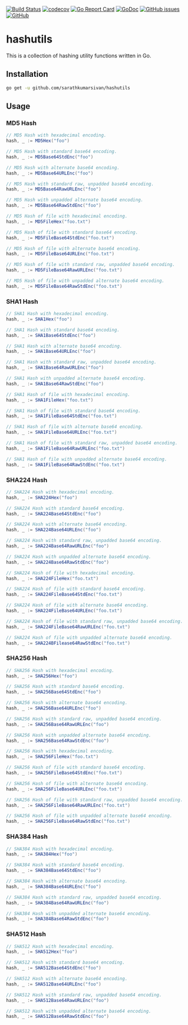 [![Build Status](https://travis-ci.org/sarathkumarsivan/hashutils.svg?branch=master)](https://travis-ci.org/sarathkumarsivan/hashutils)
[![codecov](https://codecov.io/gh/sarathkumarsivan/hashutils/branch/master/graph/badge.svg)](https://codecov.io/gh/sarathkumarsivan/hashutils)
[![Go Report Card](https://goreportcard.com/badge/github.com/sarathkumarsivan/hashutils)](https://goreportcard.com/report/github.com/sarathkumarsivan/hashutils)
[![GoDoc](https://godoc.org/github.com/sarathkumarsivan/hashutils?status.svg)](https://godoc.org/github.com/sarathkumarsivan/hashutils)
[![GitHub issues](https://img.shields.io/github/issues/sarathkumarsivan/hashutils)](https://github.com/sarathkumarsivan/hashutils/issues)
[![GitHub](https://img.shields.io/github/license/sarathkumarsivan/hashutils)](https://github.com/sarathkumarsivan/hashutils/blob/master/LICENSE)
# hashutils

This is a collection of hashing utility functions written in Go.

## Installation
```bash
go get -u github.com/sarathkumarsivan/hashutils
```

## Usage

### MD5 Hash
```scala
// MD5 Hash with hexadecimal encoding.
hash, _ := MD5Hex("foo")

// MD5 Hash with standard base64 encoding.
hash, _ := MD5Base64StdEnc("foo")

// MD5 Hash with alternate base64 encoding.
hash, _ := MD5Base64URLEnc("foo")

// MD5 Hash with standard raw, unpadded base64 encoding.
hash, _ := MD5Base64RawURLEnc("foo")

// MD5 Hash with unpadded alternate base64 encoding.
hash, _ := MD5Base64RawStdEnc("foo")

// MD5 Hash of file with hexadecimal encoding.
hash, _ := MD5FileHex("foo.txt")

// MD5 Hash of file with standard base64 encoding.
hash, _ := MD5FileBase64StdEnc("foo.txt")

// MD5 Hash of file with alternate base64 encoding.
hash, _ := MD5FileBase64URLEnc("foo.txt")

// MD5 Hash of file with standard raw, unpadded base64 encoding.
hash, _ := MD5FileBase64RawURLEnc("foo.txt")

// MD5 Hash of file with unpadded alternate base64 encoding.
hash, _ := MD5FileBase64RawStdEnc("foo.txt")
```

### SHA1 Hash
```scala
// SHA1 Hash with hexadecimal encoding.
hash, _ := SHA1Hex("foo")

// SHA1 Hash with standard base64 encoding.
hash, _ := SHA1Base64StdEnc("foo")

// SHA1 Hash with alternate base64 encoding.
hash, _ := SHA1Base64URLEnc("foo")

// SHA1 Hash with standard raw, unpadded base64 encoding.
hash, _ := SHA1Base64RawURLEnc("foo")

// SHA1 Hash with unpadded alternate base64 encoding.
hash, _ := SHA1Base64RawStdEnc("foo")

// SHA1 Hash of file with hexadecimal encoding.
hash, _ := SHA1FileHex("foo.txt")

// SHA1 Hash of file with standard base64 encoding.
hash, _ := SHA1FileBase64StdEnc("foo.txt")

// SHA1 Hash of file with alternate base64 encoding.
hash, _ := SHA1FileBase64URLEnc("foo.txt")

// SHA1 Hash of file with standard raw, unpadded base64 encoding.
hash, _ := SHA1FileBase64RawURLEnc("foo.txt")

// SHA1 Hash of file with unpadded alternate base64 encoding.
hash, _ := SHA1FileBase64RawStdEnc("foo.txt")
```

### SHA224 Hash
```scala
// SHA224 Hash with hexadecimal encoding.
hash, _ := SHA224Hex("foo")

// SHA224 Hash with standard base64 encoding.
hash, _ := SHA224Base64StdEnc("foo")

// SHA224 Hash with alternate base64 encoding.
hash, _ := SHA224Base64URLEnc("foo")

// SHA224 Hash with standard raw, unpadded base64 encoding.
hash, _ := SHA224Base64RawURLEnc("foo")

// SHA224 Hash with unpadded alternate base64 encoding.
hash, _ := SHA224Base64RawStdEnc("foo")

// SHA224 Hash of file with hexadecimal encoding.
hash, _ := SHA224FileHex("foo.txt")

// SHA224 Hash of file with standard base64 encoding.
hash, _ := SHA224FileBase64StdEnc("foo.txt")

// SHA224 Hash of file with alternate base64 encoding.
hash, _ := SHA224FileBase64URLEnc("foo.txt")

// SHA224 Hash of file with standard raw, unpadded base64 encoding.
hash, _ := SHA224FileBase64RawURLEnc("foo.txt")

// SHA224 Hash of file with unpadded alternate base64 encoding.
hash, _ := SHA224BFilease64RawStdEnc("foo.txt")
```

### SHA256 Hash
```scala
// SHA256 Hash with hexadecimal encoding.
hash, _ := SHA256Hex("foo")

// SHA256 Hash with standard base64 encoding.
hash, _ := SHA256Base64StdEnc("foo")

// SHA256 Hash with alternate base64 encoding.
hash, _ := SHA256Base64URLEnc("foo")

// SHA256 Hash with standard raw, unpadded base64 encoding.
hash, _ := SHA256Base64RawURLEnc("foo")

// SHA256 Hash with unpadded alternate base64 encoding.
hash, _ := SHA256Base64RawStdEnc("foo")

// SHA256 Hash with hexadecimal encoding.
hash, _ := SHA256FileHex("foo.txt")

// SHA256 Hash of file with standard base64 encoding.
hash, _ := SHA256FileBase64StdEnc("foo.txt")

// SHA256 Hash of file with alternate base64 encoding.
hash, _ := SHA256FileBase64URLEnc("foo.txt")

// SHA256 Hash of file with standard raw, unpadded base64 encoding.
hash, _ := SHA256FileBase64RawURLEnc("foo.txt")

// SHA256 Hash of file with unpadded alternate base64 encoding.
hash, _ := SHA256FileBase64RawStdEnc("foo.txt")
```

### SHA384 Hash
```scala
// SHA384 Hash with hexadecimal encoding.
hash, _ := SHA384Hex("foo")

// SHA384 Hash with standard base64 encoding.
hash, _ := SHA384Base64StdEnc("foo")

// SHA384 Hash with alternate base64 encoding.
hash, _ := SHA384Base64URLEnc("foo")

// SHA384 Hash with standard raw, unpadded base64 encoding.
hash, _ := SHA384Base64RawURLEnc("foo")

// SHA384 Hash with unpadded alternate base64 encoding.
hash, _ := SHA384Base64RawStdEnc("foo")
```

### SHA512 Hash
```scala
// SHA512 Hash with hexadecimal encoding.
hash, _ := SHA512Hex("foo")

// SHA512 Hash with standard base64 encoding.
hash, _ := SHA512Base64StdEnc("foo")

// SHA512 Hash with alternate base64 encoding.
hash, _ := SHA512Base64URLEnc("foo")

// SHA512 Hash with standard raw, unpadded base64 encoding.
hash, _ := SHA512Base64RawURLEnc("foo")

// SHA512 Hash with unpadded alternate base64 encoding.
hash, _ := SHA512Base64RawStdEnc("foo")
```
